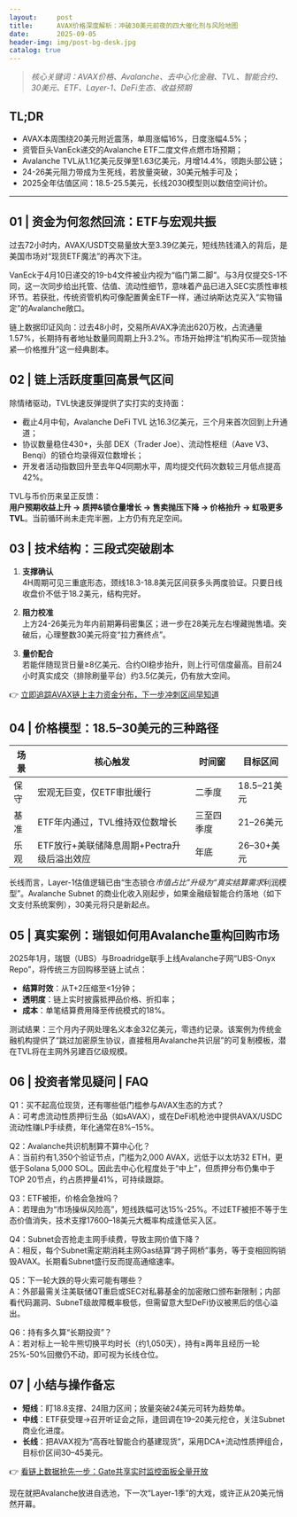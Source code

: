 ```yaml
---
layout:     post
title:      AVAX价格深度解析：冲破30美元前夜的四大催化剂与风险地图
date:       2025-09-05
header-img: img/post-bg-desk.jpg
catalog: true
---
```


> *核心关键词：AVAX价格、Avalanche、去中心化金融、TVL、智能合约、30美元、ETF、Layer-1、DeFi生态、收益预期*

## TL;DR

- AVAX本周围绕20美元附近震荡，单周涨幅16%，日度涨幅4.5%；  
- 资管巨头VanEck递交的Avalanche ETF二度文件点燃市场预期；  
- Avalanche TVL从1.1亿美元反弹至1.63亿美元，月增14.4%，领跑头部公链；  
- 24-26美元阻力带成为生死线，若放量突破，30美元触手可及；  
- 2025全年估值区间：18.5-25.5美元，长线2030模型则以数倍空间计价。

---

## 01 | 资金为何忽然回流：ETF与宏观共振

过去72小时内，AVAX/USDT交易量放大至3.39亿美元，短线热钱涌入的背后，是美国市场对“现货ETF魔法”的再次下注。  

VanEck于4月10日递交的19-b4文件被业内视为“临门第二脚”。与3月仅提交S-1不同，这一次同步给出托管、估值、流动性细节，意味着产品已进入SEC实质性审核环节。若获批，传统资管机构可像配置黄金ETF一样，通过纳斯达克买入“实物锚定”的Avalanche敞口。

链上数据印证风向：过去48小时，交易所AVAX净流出620万枚，占流通量1.57%，长期持有者地址数量同周期上升3.2%。市场开始押注“机构买币—现货抽紧—价格推升”这一经典剧本。

## 02 | 链上活跃度重回高景气区间

除情绪驱动，TVL快速反弹提供了实打实的支持面：  

- 截止4月中旬，Avalanche DeFi TVL 达16.3亿美元，三个月来首次回到上升通道；  
- 协议数量稳住430+，头部 DEX（Trader Joe）、流动性枢纽（Aave V3、Benqi）的锁仓均录得双位数增长；  
- 开发者活动指数回升至去年Q4同期水平，周均提交代码次数较三月低点提高42%。  

TVL与币价历来呈正反馈：  
**用户预期收益上升 → 质押&锁仓量增长 → 售卖抛压下降 → 价格抬升 → 虹吸更多TVL**。当前循环尚未走完半圈，上方仍有充足空间。

## 03 | 技术结构：三段式突破剧本

1. **支撑确认**  
   4H周期可见三重底形态，颈线18.3-18.8美元区间获多头两度验证。只要日线收盘价不低于18.2美元，结构完好。  

2. **阻力校准**  
   上方24-26美元为年内前期筹码密集区；进一步在28美元左右埋藏抛售墙。突破后，心理整数30美元将变“拉力赛终点”。  

3. **量价配合**  
   若能伴随现货日量≥8亿美元、合约OI稳步抬升，则上行可信度最高。目前24小时真实成交（排除刷量平台）约3.5亿美元，仍有放大空间。  

👉 [立即追踪AVAX链上主力资金分布，下一步冲刺区间早知道](https://okxdog.com/)

## 04 | 价格模型：18.5–30美元的三种路径

| 场景 | 核心触发 | 时间窗 | 目标区间 |
|---|---|---|---|
| 保守 | 宏观无巨变，仅ETF审批缓行 | 二季度 | 18.5–21美元 |
| 基准 | ETF年内通过，TVL维持双位数增长 | 三至四季度 | 21–26美元 |
| 乐观 | ETF放行+美联储降息周期+Pectra升级后溢出效应 | 年底 | 26–30+美元 |

长线而言，Layer-1估值逻辑已由“生态锁仓*市值占比”升级为“真实结算需求*利润模型”。Avalanche Subnet 的商业化收入刚起步，如果金融级智能合约落地（如下文支付系统案例），30美元将只是新起点。

## 05 | 真实案例：瑞银如何用Avalanche重构回购市场

2025年1月，瑞银（UBS）与Broadridge联手上线Avalanche子网“UBS-Onyx Repo”，将传统三方回购移至链上试点：  

- **结算时效**：从T+2压缩至<1分钟；  
- **透明度**：链上实时披露抵押品价格、折扣率；  
- **成本**：单笔结算费用降至传统模式的18%。  

测试结果：三个月内子网处理名义本金32亿美元，零违约记录。该案例为传统金融机构提供了“跳过加密原生协议，直接租用Avalanche共识层”的可复制模板，潜在TVL将在主网外另建百亿级规模。

## 06 | 投资者常见疑问 | FAQ

Q1：买不起高位现货，还有哪些低门槛参与AVAX生态的方式？  
A：可考虑流动性质押衍生品（如sAVAX），或在DeFi机枪池中提供AVAX/USDC流动性赚LP手续费，年化通常在8%–15%。

Q2：Avalanche共识机制算不算中心化？  
A：当前约有1,350个验证节点，门槛为2,000 AVAX，远低于以太坊32 ETH，更低于Solana 5,000 SOL。因此去中心化程度处于“中上”，但质押分布仍集中于TOP 20节点，约占质押量41%，可持续跟踪。

Q3：ETF被拒，价格会急挫吗？  
A：若理由为“市场操纵风险高”，短线跌幅可达15%-25%。不过ETF被拒不等于生态价值消失，技术支撑17600–18美元大概率构成逢低买入区。

Q4：Subnet会否抢走主网手续费，导致主网价值下降？  
A：相反，每个Subnet需定期消耗主网Gas结算“跨子网桥”事务，等于变相回购销毁AVAX。长期看Subnet盛行反而提高通缩速率。

Q5：下一轮大跌的导火索可能有哪些？  
A：外部最需关注美联储QT重启或SEC对私募基金的加密敞口颁布新限制；内部看代码漏洞、SubneT级故障概率极低，但需留意大型DeFi协议被黑后的信心溢出。

Q6：持有多久算“长期投资”？  
A：若对标上一轮牛熊切换平均时长（约1,050天），持有≥两年且经历一轮25%-50%回撤仍不动，即可视为长线仓位。

## 07 | 小结与操作备忘

- **短线**：盯18.8支撑、24阻力区间；放量突破24美元可转为趋势单。  
- **中线**：ETF获受理→召开听证会之际，逢回调在19–20美元挖仓，关注Subnet商业化进度。  
- **长线**：把AVAX视为“高吞吐智能合约基建现货”，采用DCA+流动性质押组合，目标价区间30–45美元。  

👉 [看链上数据抢先一步：Gate共享实时监控面板全量开放](https://okxdog.com/)

现在就把Avalanche放进自选池，下一次“Layer-1季”的大戏，或许正从20美元悄然开幕。